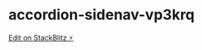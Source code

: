 # accordion-sidenav-vp3krq

[Edit on StackBlitz ⚡️](https://stackblitz.com/edit/accordion-sidenav-vp3krq)